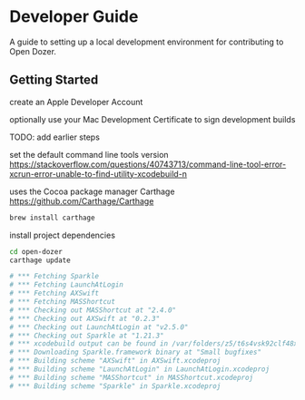 # Developer Guide

A guide to setting up a local development environment for contributing to Open Dozer.

## Getting Started

create an Apple Developer Account

optionally use your Mac Development Certificate to sign development builds

TODO: add earlier steps

set the default command line tools version 
https://stackoverflow.com/questions/40743713/command-line-tool-error-xcrun-error-unable-to-find-utility-xcodebuild-n

uses the Cocoa package manager Carthage
https://github.com/Carthage/Carthage

```bash
brew install carthage
```

install project dependencies

```bash
cd open-dozer
carthage update

# *** Fetching Sparkle
# *** Fetching LaunchAtLogin
# *** Fetching AXSwift
# *** Fetching MASShortcut
# *** Checking out MASShortcut at "2.4.0"
# *** Checking out AXSwift at "0.2.3"
# *** Checking out LaunchAtLogin at "v2.5.0"
# *** Checking out Sparkle at "1.21.3"
# *** xcodebuild output can be found in /var/folders/z5/t6s4vsk92clf48xxvn72hdqm0000gn/T/carthage-xcodebuild.RYIwd2.log
# *** Downloading Sparkle.framework binary at "Small bugfixes"
# *** Building scheme "AXSwift" in AXSwift.xcodeproj
# *** Building scheme "LaunchAtLogin" in LaunchAtLogin.xcodeproj
# *** Building scheme "MASShortcut" in MASShortcut.xcodeproj
# *** Building scheme "Sparkle" in Sparkle.xcodeproj
```

